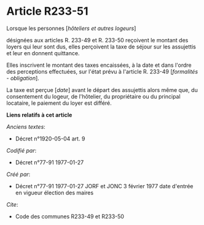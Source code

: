# Article R233-51

Lorsque les personnes [*hôteliers et autres logeurs*]

désignées aux articles R. 233-49 et R. 233-50 reçoivent le montant des loyers qui leur sont dus, elles perçoivent la taxe de
séjour sur les assujettis et leur en donnent quittance. 

Elles inscrivent le montant des taxes encaissées, à la date et dans l'ordre des perceptions effectuées, sur l'état prévu à
l'article R. 233-49 [*formalités - obligation*].

La taxe est perçue [*date*] avant le départ des assujettis alors même que, du consentement du logeur, de l'hôtelier, du
propriétaire ou du principal locataire, le paiement du loyer est différé.

**Liens relatifs à cet article**

_Anciens textes_:

  - Décret n°1920-05-04 art. 9

_Codifié par_:

  - Décret n°77-91 1977-01-27

_Créé par_:

  - Décret n°77-91 1977-01-27 JORF et JONC 3 février 1977 date d'entrée en vigueur élection des maires

_Cite_:

  - Code des communes R233-49 et R233-50
